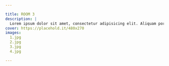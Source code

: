 ```yaml
---

title: ROOM 3
description: |
  Lorem ipsum dolor sit amet, consectetur adipisicing elit. Aliquam porro facilis quia provident fugit id tempora, quasi quae alias! Hic delectus eligendi vero facilis, eos ipsa similique quo rem officia!
cover: https://placehold.it/480x270
images:
  1.jpg
  2.jpg
  3.jpg
  4.jpg

---
```

